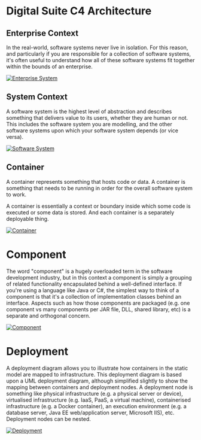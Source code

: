 # Digital Suite C4 Architecture

## Enterprise Context

In the real-world, software systems never live in isolation. For this reason, and particularly if you are responsible for a collection of software systems, it's often useful to understand how all of these software systems fit together within the bounds of an enterprise.

[![Enterprise System](svg/c4.svg)](svg/c4.svg)

## System Context

A software system is the highest level of abstraction and describes something that delivers value to its users, whether they are human or not. This includes the software system you are modelling, and the other software systems upon which your software system depends (or vice versa).

[![Software System](svg/c4_001.svg)](svg/c4_001.svg)

## Container

A container represents something that hosts code or data. A container is something that needs to be running in order for the overall software system to work. 

A container is essentially a context or boundary inside which some code is executed or some data is stored. And each container is a separately deployable thing.

[![Container](svg/c4_002.svg)](svg/c4_002.svg)

# Component

The word "component" is a hugely overloaded term in the software development industry, but in this context a component is simply a grouping of related functionality encapsulated behind a well-defined interface. If you're using a language like Java or C#, the simplest way to think of a component is that it's a collection of implementation classes behind an interface. Aspects such as how those components are packaged (e.g. one component vs many components per JAR file, DLL, shared library, etc) is a separate and orthogonal concern.

[![Component](svg/c4_003.svg)](svg/c4_003.svg)

# Deployment

A deployment diagram allows you to illustrate how containers in the static model are mapped to infrastructure. This deployment diagram is based upon a UML deployment diagram, although simplified slightly to show the mapping between containers and deployment nodes. A deployment node is something like physical infrastructure (e.g. a physical server or device), virtualised infrastructure (e.g. IaaS, PaaS, a virtual machine), containerised infrastructure (e.g. a Docker container), an execution environment (e.g. a database server, Java EE web/application server, Microsoft IIS), etc. Deployment nodes can be nested.

[![Deployment](svg/c4_004.svg)](svg/c4_004.svg)


